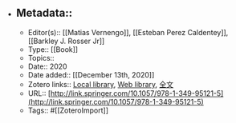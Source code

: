- ## Metadata::
    - Editor(s):: [[Matias Vernengo]], [[Esteban Perez Caldentey]], [[Barkley J. Rosser Jr]]
    - Type:: [[Book]]
    - Topics:: 
    - Date:: 2020
    - Date added:: [[December 13th, 2020]]
    - Zotero links:: [Local library](zotero://select/library/items/AFL8XHF4), [Web library](https://www.zotero.org/users/7147715/items/AFL8XHF4), [全文](zotero://open-pdf/library/items/DK4Z8REX)
    - URL:: [http://link.springer.com/10.1057/978-1-349-95121-5](http://link.springer.com/10.1057/978-1-349-95121-5)
    - Tags:: #[[ZoteroImport]]
